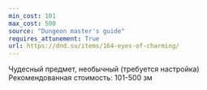 ```yaml
---
min_cost: 101
max_cost: 500
source: "Dungeon master's guide"
requires_attunement: True
url: https://dnd.su/items/164-eyes-of-charming/
---
```


Чудесный предмет, необычный (требуется настройка)
Рекомендованная стоимость: 101-500 зм